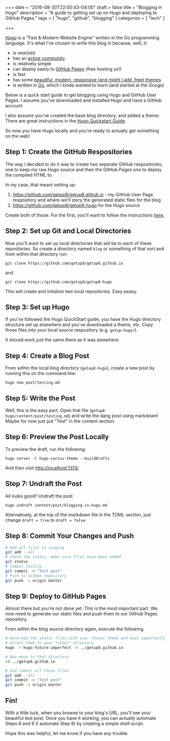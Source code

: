 +++
date = "2016-08-30T22:00:43-04:00"
draft = false
title = "Blogging in Hugo"
description = "A guide to getting set up on Hugo and deploying to GitHub Pages."
tags = [ "hugo", "github", "blogging" ]
categories = [ "tech" ]

+++

[Hugo](https://gohugo.io/) is a "Fast & Modern Website Engine" written in the
Go programming language.  It's what I've chosen to write this blog in because,
well, it:

  * is new(ish)
  * has an [active community](https://github.com/spf13/hugo)
  * is relatively simple
  * can deploy easily to [GitHub Pages](https://pages.github.com/) (free hosting yo!)
  * is fast
  * has some [beautiful, modern, responsive (and might I add, free) themes](http://themes.gohugo.io/)
  * is written in [Go](https://golang.org/), which I kinda wanted to learn (and started at the Googs)


Below is a quick start guide to get blogging using Hugo and GitHub User Pages.
I assume you've downloaded and installed Hugo and have a GitHub account.

I also assume you've created the base blog directory, and added a theme.  There
are great instructions in the [Hugo Quickstart Guide](https://gohugo.io/overview/quickstart/).

So now you have Hugo locally and you're ready to actually get something on the
web!


## Step 1: Create the GitHub Respositories

The way I decided to do it was to create two separate GitHub respositories, one
to keep my raw Hugo source and then the GitHub Pages one to deploy the compiled
HTML to.

In my case, that meant setting up:

  1. https://github.com/getup8/getup8.github.io - my GitHub User Page
     respository and where we'll story the generated static files for the blog
  2. https://github.com/getup8/getup8-hugo for the Hugo source

Create both of those.  For the first, you'll want to follow the instructions
[here](https://pages.github.com/).


## Step 2: Set up Git and Local Directories

Now you'll want to set up local directories that will tie to each of these
repositories.  So create a directory named `blog` or something of that sort
and from within that directory run:

`git clone https://github.com/getup8/getup8.github.io`

and

`git clone https://github.com/getup8/getup8-hugo`

This will create and initialize two local repositories.  Easy peasy.


## Step 3: Set up Hugo

If you've followed the Hugo QuickStart guide, you have the Hugo directory
structure set up elsewhere and you've downloaded a theme, etc.  Copy those
files into your local source respository (e.g. `getup-hugo/`).

It should work just the same there as it was elsewhere.


## Step 4: Create a Blog Post

From within the local blog directory (`getup8-hugo`), create a new post by
running this on the command line:

`hugo new post/testing.md`


## Step 5: Write the Post

Well, this is the easy part.  Open that file (`getup8-hugo/content/post/testing.md`)
and write the dang post using markdown!  Maybe for now just put "Test" in the
content section.


## Step 6: Preview the Post Locally

To preview the draft, run the following:

`hugo server -t hugo-cactus-theme --buildDrafts`

And then visit [http://localhost:1313/](http://localhost:1313/)


## Step 7: Undraft the Post

All looks good?  Undraft the post:

`hugo undraft content/post/blogging-in-hugo.md`

Alternatively, at the top of the markdown file in the TOML section, just
change `draft = true` to `draft = false`.


## Step 8: Commit Your Changes and Push

```sh
# Add all files to staging
git add --all
# Check the status, make sure files have been added
git status
# Commit locally
git commit -m "Test post"
# Push to GitHub repository
git push -u origin master
```


## Step 9: Deploy to GitHub Pages

Almost there but you're not done yet.  This is the most important part.  We
now need to generate our static files and push them to our GitHub Pages
repository.

From within the blog source directory again, execute the following.

```sh
# Generate the static files with your chosen theme and most importantly,
# direct them to your *other* directory
hugo -t hugo-future-imperfect -d ../getup8.github.io

# Now move to that directory
cd ../getup8.github.io

# And commit all those files
git add --all
git commit -m "Test post"
git push -u origin master
```


## Fin!

With a little luck, when you browse to your blog's URL, you'll see your
beautiful test post.  Once you have it working, you can actually automate
Steps 8 and 9 (I automate Step 9) by creating a simple shell script.

Hope this was helpful, let me know if you have any trouble.
